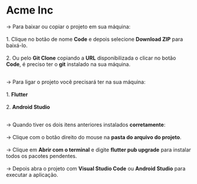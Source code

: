 # Acme Inc

-> Para baixar ou copiar o projeto em sua máquina:<br><br/>
    1. Clique no botão de nome **Code** e depois selecione **Download ZIP** para baixá-lo.<br><br/>
    2. Ou pelo **Git Clone** copiando a **URL** disponibilizada o clicar no botão **Code**, é preciso ter
    o **git** instalado na sua máquina.<br><br/>

-> Para ligar o projeto você precisará ter na sua máquina:<br><br/>
    1. **Flutter**<br><br/>
    2. **Android Studio**<br><br/>
    
-> Quando tiver os dois itens anteriores instalados **corretamente**:<br><br/>
    -> Clique com o botão direito do mouse na **pasta do arquivo do projeto**.<br><br/>
    -> Clique em **Abrir com o terminal** e digite **flutter pub upgrade** para instalar todos os pacotes pendentes.<br><br/>
    -> Depois abra o projeto com **Visual Studio Code** ou **Android Studio** para executar a aplicação.